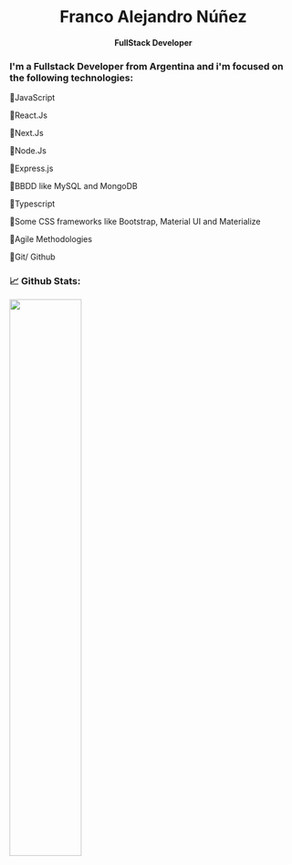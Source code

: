 <h1 align="center">Franco Alejandro Núñez</h1>
<h4 align="center">FullStack Developer</h4>

### I'm a Fullstack Developer from Argentina and i'm focused on the following technologies:

<p> 📌JavaScript </p>

<p>📌React.Js</p>
<p>📌Next.Js</p>
<p>📌Node.Js </p>
<p>📌Express.js</p>
<p>📌BBDD like MySQL and MongoDB</p>
<p>📌Typescript</p>
<p>📌Some CSS frameworks like Bootstrap, Material UI and Materialize</p>
<p>📌Agile Methodologies</p>
<p>📌Git/ Github</p>


 
### 📈 Github Stats:
<p align="left">

 

<a href="https://github.com/franco954">
<img width="50%" src="https://github-readme-streak-stats.herokuapp.com?user=franco954&theme=github-dark-blue&date_format=M%20j%5B%2C%20Y%5D&fire=DD2727" />
</a>
    </p>









